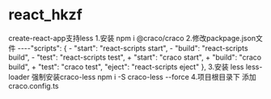 # react_hkzf
create-react-app支持less
1.安装 npm i @craco/craco
2.修改packpage.json文件
----"scripts": {
    -    "start": "react-scripts start",
    -    "build": "react-scripts build",
    -    "test": "react-scripts test",
    +    "start": "craco start",
    +    "build": "craco build",
    +    "test": "craco test",
         "eject": "react-scripts eject"
    },
3.安装 less less-loader  强制安装craco-less npm i -S craco-less --force
4.项目根目录下 添加craco.config.ts
